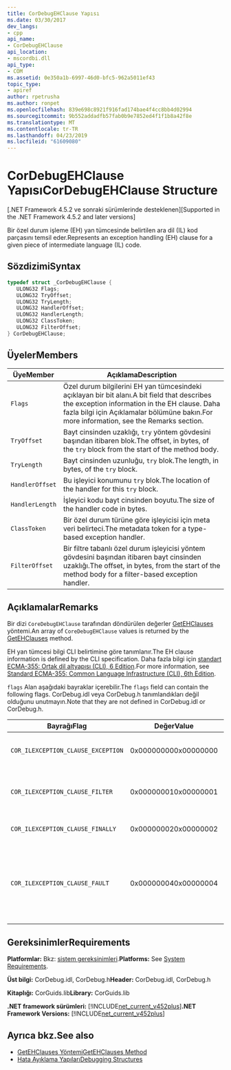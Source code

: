 ```yaml
---
title: CorDebugEHClause Yapısı
ms.date: 03/30/2017
dev_langs:
- cpp
api_name:
- CorDebugEHClause
api_location:
- mscordbi.dll
api_type:
- COM
ms.assetid: 0e350a1b-6997-46d0-bfc5-962a5011ef43
topic_type:
- apiref
author: rpetrusha
ms.author: ronpet
ms.openlocfilehash: 839e698c8921f916fad174bae4f4cc8bb4d02994
ms.sourcegitcommit: 9b552addadfb57fab0b9e7852ed4f1f1b8a42f8e
ms.translationtype: MT
ms.contentlocale: tr-TR
ms.lasthandoff: 04/23/2019
ms.locfileid: "61609080"
---
```

# <a name="cordebugehclause-structure"></a><span data-ttu-id="936bf-102">CorDebugEHClause Yapısı</span><span class="sxs-lookup"><span data-stu-id="936bf-102">CorDebugEHClause Structure</span></span>
<span data-ttu-id="936bf-103">[.NET Framework 4.5.2 ve sonraki sürümlerinde desteklenen]</span><span class="sxs-lookup"><span data-stu-id="936bf-103">[Supported in the .NET Framework 4.5.2 and later versions]</span></span>  
  
 <span data-ttu-id="936bf-104">Bir özel durum işleme (EH) yan tümcesinde belirtilen ara dil (IL) kod parçasını temsil eder.</span><span class="sxs-lookup"><span data-stu-id="936bf-104">Represents an exception handling (EH) clause for a given piece of intermediate language (IL) code.</span></span>  
  
## <a name="syntax"></a><span data-ttu-id="936bf-105">Sözdizimi</span><span class="sxs-lookup"><span data-stu-id="936bf-105">Syntax</span></span>  
  
```cpp
typedef struct _CorDebugEHClause {  
   ULONG32 Flags;  
   ULONG32 TryOffset;  
   ULONG32 TryLength;  
   ULONG32 HandlerOffset;  
   ULONG32 HandlerLength;  
   ULONG32 ClassToken;  
   ULONG32 FilterOffset;  
} CorDebugEHClause;  
```  
  
## <a name="members"></a><span data-ttu-id="936bf-106">Üyeler</span><span class="sxs-lookup"><span data-stu-id="936bf-106">Members</span></span>  
  
|<span data-ttu-id="936bf-107">Üye</span><span class="sxs-lookup"><span data-stu-id="936bf-107">Member</span></span>|<span data-ttu-id="936bf-108">Açıklama</span><span class="sxs-lookup"><span data-stu-id="936bf-108">Description</span></span>|  
|------------|-----------------|  
|`Flags`|<span data-ttu-id="936bf-109">Özel durum bilgilerini EH yan tümcesindeki açıklayan bir bit alanı.</span><span class="sxs-lookup"><span data-stu-id="936bf-109">A bit field that describes the exception information in the EH clause.</span></span> <span data-ttu-id="936bf-110">Daha fazla bilgi için Açıklamalar bölümüne bakın.</span><span class="sxs-lookup"><span data-stu-id="936bf-110">For more information, see the Remarks section.</span></span>|  
|`TryOffset`|<span data-ttu-id="936bf-111">Bayt cinsinden uzaklığı, `try` yöntem gövdesini başından itibaren blok.</span><span class="sxs-lookup"><span data-stu-id="936bf-111">The offset, in bytes, of the `try` block from the start of the method body.</span></span>|  
|`TryLength`|<span data-ttu-id="936bf-112">Bayt cinsinden uzunluğu, `try` blok.</span><span class="sxs-lookup"><span data-stu-id="936bf-112">The length, in bytes, of the `try` block.</span></span>|  
|`HandlerOffset`|<span data-ttu-id="936bf-113">Bu işleyici konumunu `try` blok.</span><span class="sxs-lookup"><span data-stu-id="936bf-113">The location of the handler for this `try` block.</span></span>|  
|`HandlerLength`|<span data-ttu-id="936bf-114">İşleyici kodu bayt cinsinden boyutu.</span><span class="sxs-lookup"><span data-stu-id="936bf-114">The size of the handler code in bytes.</span></span>|  
|`ClassToken`|<span data-ttu-id="936bf-115">Bir özel durum türüne göre işleyicisi için meta veri belirteci.</span><span class="sxs-lookup"><span data-stu-id="936bf-115">The metadata token for a type-based exception handler.</span></span>|  
|`FilterOffset`|<span data-ttu-id="936bf-116">Bir filtre tabanlı özel durum işleyicisi yöntem gövdesini başından itibaren bayt cinsinden uzaklığı.</span><span class="sxs-lookup"><span data-stu-id="936bf-116">The offset, in bytes, from the start of the method body for a filter-based exception handler.</span></span>|  
  
## <a name="remarks"></a><span data-ttu-id="936bf-117">Açıklamalar</span><span class="sxs-lookup"><span data-stu-id="936bf-117">Remarks</span></span>  
 <span data-ttu-id="936bf-118">Bir dizi `CoreDebugEHClause` tarafından döndürülen değerler [GetEHClauses](../../../../docs/framework/unmanaged-api/debugging/icordebugilcode-getehclauses-method.md) yöntemi.</span><span class="sxs-lookup"><span data-stu-id="936bf-118">An array of `CoreDebugEHClause` values is returned by the [GetEHClauses](../../../../docs/framework/unmanaged-api/debugging/icordebugilcode-getehclauses-method.md) method.</span></span>  
  
 <span data-ttu-id="936bf-119">EH yan tümcesi bilgi CLI belirtimine göre tanımlanır.</span><span class="sxs-lookup"><span data-stu-id="936bf-119">The EH clause information is defined by the CLI specification.</span></span> <span data-ttu-id="936bf-120">Daha fazla bilgi için [standart ECMA-355: Ortak dil altyapısı (CLI), 6 Edition](https://www.ecma-international.org/publications/standards/Ecma-335.htm).</span><span class="sxs-lookup"><span data-stu-id="936bf-120">For more information, see [Standard ECMA-355: Common Language Infrastructure (CLI), 6th Edition](https://www.ecma-international.org/publications/standards/Ecma-335.htm).</span></span>  
  
 <span data-ttu-id="936bf-121">`flags` Alan aşağıdaki bayraklar içerebilir.</span><span class="sxs-lookup"><span data-stu-id="936bf-121">The `flags` field can contain the following flags.</span></span> <span data-ttu-id="936bf-122">CorDebug.idl veya CorDebug.h tanımlandıkları değil olduğunu unutmayın.</span><span class="sxs-lookup"><span data-stu-id="936bf-122">Note that they are not defined in CorDebug.idl or CorDebug.h.</span></span>  
  
|<span data-ttu-id="936bf-123">Bayrağı</span><span class="sxs-lookup"><span data-stu-id="936bf-123">Flag</span></span>|<span data-ttu-id="936bf-124">Değer</span><span class="sxs-lookup"><span data-stu-id="936bf-124">Value</span></span>|<span data-ttu-id="936bf-125">Açıklama</span><span class="sxs-lookup"><span data-stu-id="936bf-125">Description</span></span>|  
|----------|-----------|-----------------|  
|`COR_ILEXCEPTION_CLAUSE_EXCEPTION`|<span data-ttu-id="936bf-126">0x00000000</span><span class="sxs-lookup"><span data-stu-id="936bf-126">0x00000000</span></span>|<span data-ttu-id="936bf-127">Türü belirtilmiş özel durum yan tümcesi.</span><span class="sxs-lookup"><span data-stu-id="936bf-127">A typed exception clause.</span></span>|  
|`COR_ILEXCEPTION_CLAUSE_FILTER`|<span data-ttu-id="936bf-128">0x00000001</span><span class="sxs-lookup"><span data-stu-id="936bf-128">0x00000001</span></span>|<span data-ttu-id="936bf-129">Bir özel durum filtresi ve işleyici yan tümcesi.</span><span class="sxs-lookup"><span data-stu-id="936bf-129">An exception filter and handler clause.</span></span>|  
|`COR_ILEXCEPTION_CLAUSE_FINALLY`|<span data-ttu-id="936bf-130">0x00000002</span><span class="sxs-lookup"><span data-stu-id="936bf-130">0x00000002</span></span>|<span data-ttu-id="936bf-131">A `finally` yan tümcesi.</span><span class="sxs-lookup"><span data-stu-id="936bf-131">A `finally` clause.</span></span>|  
|`COR_ILEXCEPTION_CLAUSE_FAULT`|<span data-ttu-id="936bf-132">0x00000004</span><span class="sxs-lookup"><span data-stu-id="936bf-132">0x00000004</span></span>|<span data-ttu-id="936bf-133">Bir fault tümcesinin (bir `finally` yalnızca bir özel durum oluştuğunda çağrılır yan tümcesi).</span><span class="sxs-lookup"><span data-stu-id="936bf-133">A fault clause (a `finally` clause that is called only when an exception is thrown).</span></span>|  
  
## <a name="requirements"></a><span data-ttu-id="936bf-134">Gereksinimler</span><span class="sxs-lookup"><span data-stu-id="936bf-134">Requirements</span></span>  
 <span data-ttu-id="936bf-135">**Platformlar:** Bkz: [sistem gereksinimleri](../../../../docs/framework/get-started/system-requirements.md).</span><span class="sxs-lookup"><span data-stu-id="936bf-135">**Platforms:** See [System Requirements](../../../../docs/framework/get-started/system-requirements.md).</span></span>  
  
 <span data-ttu-id="936bf-136">**Üst bilgi:** CorDebug.idl, CorDebug.h</span><span class="sxs-lookup"><span data-stu-id="936bf-136">**Header:** CorDebug.idl, CorDebug.h</span></span>  
  
 <span data-ttu-id="936bf-137">**Kitaplığı:** CorGuids.lib</span><span class="sxs-lookup"><span data-stu-id="936bf-137">**Library:** CorGuids.lib</span></span>  
  
 <span data-ttu-id="936bf-138">**.NET framework sürümleri:** [!INCLUDE[net_current_v452plus](../../../../includes/net-current-v452plus-md.md)]</span><span class="sxs-lookup"><span data-stu-id="936bf-138">**.NET Framework Versions:** [!INCLUDE[net_current_v452plus](../../../../includes/net-current-v452plus-md.md)]</span></span>  
  
## <a name="see-also"></a><span data-ttu-id="936bf-139">Ayrıca bkz.</span><span class="sxs-lookup"><span data-stu-id="936bf-139">See also</span></span>

- [<span data-ttu-id="936bf-140">GetEHClauses Yöntemi</span><span class="sxs-lookup"><span data-stu-id="936bf-140">GetEHClauses Method</span></span>](../../../../docs/framework/unmanaged-api/debugging/icordebugilcode-getehclauses-method.md)
- [<span data-ttu-id="936bf-141">Hata Ayıklama Yapıları</span><span class="sxs-lookup"><span data-stu-id="936bf-141">Debugging Structures</span></span>](../../../../docs/framework/unmanaged-api/debugging/debugging-structures.md)
